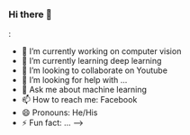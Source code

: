 ### Hi there 👋

:

- 🔭 I’m currently working on computer vision
- 🌱 I’m currently learning deep learning
- 👯 I’m looking to collaborate on Youtube
- 🤔 I’m looking for help with ...
- 💬 Ask me about machine learning
- 📫 How to reach me: Facebook
- 😄 Pronouns: He/His
- ⚡ Fun fact: ...
-->
